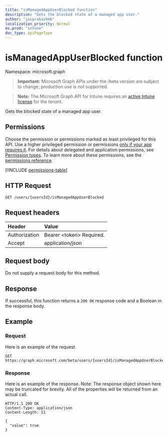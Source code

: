 ```yaml
---
title: "isManagedAppUserBlocked function"
description: "Gets the blocked state of a managed app user."
author: "jaiprakashmb"
localization_priority: Normal
ms.prod: "intune"
doc_type: apiPageType
---
```


# isManagedAppUserBlocked function

Namespace: microsoft.graph

> **Important:** Microsoft Graph APIs under the /beta version are subject to change; production use is not supported.

> **Note:** The Microsoft Graph API for Intune requires an [active Intune license](https://go.microsoft.com/fwlink/?linkid=839381) for the tenant.

Gets the blocked state of a managed app user.

## Permissions
Choose the permission or permissions marked as least privileged for this API. Use a higher privileged permission or permissions [only if your app requires it](/graph/permissions-overview#best-practices-for-using-microsoft-graph-permissions). For details about delegated and application permissions, see [Permission types](/graph/permissions-overview#permission-types). To learn more about these permissions, see the [permissions reference](/graph/permissions-reference).

<!-- { "blockType": "permissions", "name": "intune_mam_user_ismanagedappuserblocked" } -->
[!INCLUDE [permissions-table](../includes/permissions/intune-mam-user-ismanagedappuserblocked-permissions.md)]

## HTTP Request
<!-- {
  "blockType": "ignored"
}
-->
``` http
GET /users/{usersId}/isManagedAppUserBlocked
```

## Request headers
|Header|Value|
|:---|:---|
|Authorization|Bearer &lt;token&gt; Required.|
|Accept|application/json|

## Request body
Do not supply a request body for this method.

## Response
If successful, this function returns a `200 OK` response code and a Boolean in the response body.

## Example

### Request
Here is an example of the request.
``` http
GET https://graph.microsoft.com/beta/users/{usersId}/isManagedAppUserBlocked
```

### Response
Here is an example of the response. Note: The response object shown here may be truncated for brevity. All of the properties will be returned from an actual call.
``` http
HTTP/1.1 200 OK
Content-Type: application/json
Content-Length: 21

{
  "value": true
}
```
